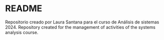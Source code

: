 # README
Repositorio creado por Laura Santana para el curso de Análisis de sistemas 2024.
Repository created for the management of activities of the systems analysis course.
